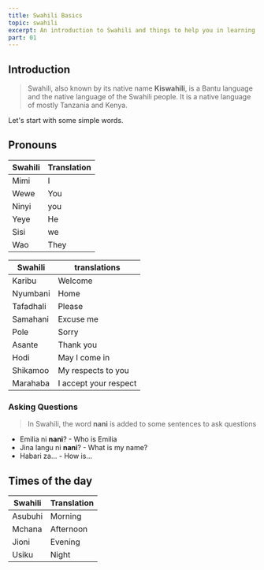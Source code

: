 ```yaml
---
title: Swahili Basics
topic: swahili
excerpt: An introduction to Swahili and things to help you in learning it.
part: 01
---
```


## Introduction

> Swahili, also known by its native name **Kiswahili**, is a Bantu language and the native language of the Swahili people. It is a native language of mostly Tanzania and Kenya.

Let's start with some simple words.

## Pronouns

| Swahili | Translation |
| ------- | ----------- |
| Mimi    | I           |
| Wewe    | You         |
| Ninyi   | you         |
| Yeye    | He          |
| Sisi    | we          |
| Wao     | They        |

| Swahili   | translations          |
| --------- | --------------------- |
| Karibu    | Welcome               |
| Nyumbani  | Home                  |
| Tafadhali | Please                |
| Samahani  | Excuse me             |
| Pole      | Sorry                 |
| Asante    | Thank you             |
| Hodi      | May I come in         |
| Shikamoo  | My respects to you    |
| Marahaba  | I accept your respect |

### Asking Questions

> In Swahili, the word **nani** is added to some sentences to ask questions

- Emilia ni **nani**? - Who is Emilia
- Jina langu ni **nani**? - What is my name?
- Habari za... - How is...

## Times of the day

| Swahili | Translation |
| ------- | ----------- |
| Asubuhi | Morning     |
| Mchana  | Afternoon   |
| Jioni   | Evening     |
| Usiku   | Night       |
